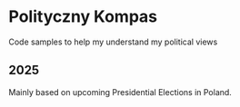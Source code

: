 # Polityczny Kompas

Code samples to help my understand my political views

## 2025

Mainly based on upcoming Presidential Elections in Poland.
